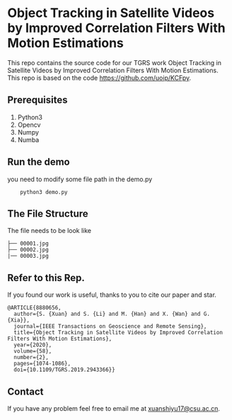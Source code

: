 # Object Tracking in Satellite Videos by Improved Correlation Filters With Motion Estimations

This repo contains the source code for our TGRS work Object Tracking in Satellite Videos by Improved Correlation Filters With Motion Estimations. This repo is based on the code https://github.com/uoip/KCFpy. 

## Prerequisites
1. Python3
2. Opencv
3. Numpy
4. Numba

## Run the demo
you need to modify some file path in the demo.py
```shell
    python3 demo.py
```

## The File Structure
The file needs to be look like
```
├── 00001.jpg
├── 00002.jpg
|── 00003.jpg
```
## Refer to this Rep.
If you found our work is useful, thanks to you to cite our paper and star.
```
@ARTICLE{8880656,
  author={S. {Xuan} and S. {Li} and M. {Han} and X. {Wan} and G. {Xia}},
  journal={IEEE Transactions on Geoscience and Remote Sensing}, 
  title={Object Tracking in Satellite Videos by Improved Correlation Filters With Motion Estimations}, 
  year={2020},
  volume={58},
  number={2},
  pages={1074-1086},
  doi={10.1109/TGRS.2019.2943366}}
```

## Contact
If you have any problem feel free to email me at xuanshiyu17@csu.ac.cn.

